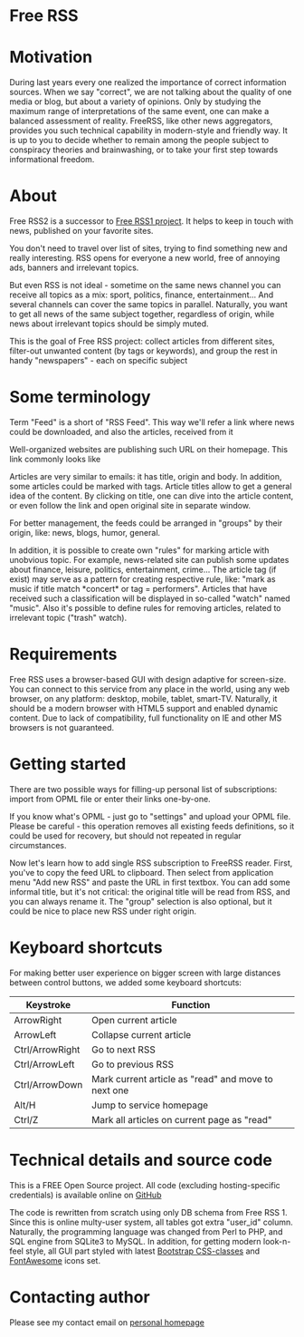 # Free RSS

Motivation
==========

During last years every one realized the importance of correct information sources. When we say "correct", we are not talking about the quality of one media or blog, but about a variety of opinions. Only by studying the maximum range of interpretations of the same event, one can make a balanced assessment of reality. FreeRSS, like other news aggregators, provides you such technical capability in modern-style and friendly way. It is up to you to decide whether to remain among the people subject to conspiracy theories and brainwashing, or to take your first step towards informational freedom.

About
=====

Free RSS2 is a successor to [Free RSS1 project](http://felixl.coolpage.biz/free_rss/). It helps to keep in touch with news, published on your favorite sites.

You don't need to travel over list of sites, trying to find something new and really interesting. RSS opens for everyone a new world, free of annoying ads, banners and irrelevant topics.

But even RSS is not ideal - sometime on the same news channel you can receive all topics as a mix: sport, politics, finance, entertainment... And several channels can cover the same topics in parallel. Naturally, you want to get all news of the same subject together, regardless of origin, while news about irrelevant topics should be simply muted.

This is the goal of Free RSS project: collect articles from different sites, filter-out unwanted content (by tags or keywords), and group the rest in handy "newspapers" - each on specific subject

Some terminology
================

Term "Feed" is a short of "RSS Feed". This way we'll refer a link where news could be downloaded, and also the articles, received from it

Well-organized websites are publishing such URL on their homepage. This link commonly looks like

Articles are very similar to emails: it has title, origin and body. In addition, some articles could be marked with tags. Article titles allow to get a general idea of the content. By clicking on title, one can dive into the article content, or even follow the link and open original site in separate window.

For better management, the feeds could be arranged in "groups" by their origin, like: news, blogs, humor, general.

In addition, it is possible to create own "rules" for marking article with unobvious topic. For example, news-related site can publish some updates about finance, leisure, politics, entertainment, crime... The article tag (if exist) may serve as a pattern for creating respective rule, like: "mark as music if title match \*concert\* or tag = performers". Articles that have received such a classification will be displayed in so-called "watch" named "music". Also it's possible to define rules for removing articles, related to irrelevant topic ("trash" watch).

Requirements
============

Free RSS uses a browser-based GUI with design adaptive for screen-size. You can connect to this service from any place in the world, using any web browser, on any platform: desktop, mobile, tablet, smart-TV. Naturally, it should be a modern browser with HTML5 support and enabled dynamic content. Due to lack of compatibility, full functionality on IE and other MS browsers is not guaranteed.

Getting started
===============

There are two possible ways for filling-up personal list of subscriptions: import from OPML file or enter their links one-by-one.

If you know what's OPML - just go to "settings" and upload your OPML file. Please be careful - this operation removes all existing feeds definitions, so it could be used for recovery, but should not repeated in regular circumstances.

Now let's learn how to add single RSS subscription to FreeRSS reader. First, you've to copy the feed URL to clipboard. Then select from application menu "Add new RSS" and paste the URL in first textbox. You can add some informal title, but it's not critical: the original title will be read from RSS, and you can always rename it. The "group" selection is also optional, but it could be nice to place new RSS under right origin.

Keyboard shortcuts
==================

For making better user experience on bigger screen with large distances between control buttons, we added some keyboard shortcuts:

| Keystroke | Function |
| --------- | -------- |
| ArrowRight | Open current article |
| ArrowLeft | Collapse current article |
| Ctrl/ArrowRight | Go to next RSS |
| Ctrl/ArrowLeft | Go to previous RSS |
| Ctrl/ArrowDown | Mark current article as "read" and move to next one |
| Alt/H | Jump to service homepage |
| Ctrl/Z | Mark all articles on current page as "read" |

Technical details and source code
=================================

This is a FREE Open Source project. All code (excluding hosting-specific credentials) is available online on [GitHub](https://github.com/freerss2/freerss2)

The code is rewritten from scratch using only DB schema from Free RSS 1. Since this is online multy-user system, all tables got extra "user\_id" column. Naturally, the programming language was changed from Perl to PHP, and SQL engine from SQLite3 to MySQL. In addition, for getting modern look-n-feel style, all GUI part styled with latest [Bootstrap CSS-classes](https://getbootstrap.com/) and [FontAwesome](https://fontawesome.com/) icons set.

Contacting author
=================

Please see my contact email on [personal homepage](http://felixl.coolpage.biz/)
